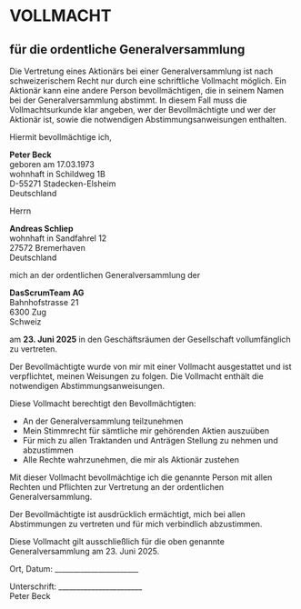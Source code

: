 # VOLLMACHT
## für die ordentliche Generalversammlung

Die Vertretung eines Aktionärs bei einer Generalversammlung ist nach schweizerischem Recht nur durch eine schriftliche Vollmacht möglich. Ein Aktionär kann eine andere Person bevollmächtigen, die in seinem Namen bei der Generalversammlung abstimmt. In diesem Fall muss die Vollmachtsurkunde klar angeben, wer der Bevollmächtigte und wer der Aktionär ist, sowie die notwendigen Abstimmungsanweisungen enthalten.

Hiermit bevollmächtige ich,

**Peter Beck**  
geboren am 17.03.1973  
wohnhaft in Schildweg 1B  
D-55271 Stadecken-Elsheim  
Deutschland

Herrn

**Andreas Schliep**  
wohnhaft in Sandfahrel 12  
27572 Bremerhaven  
Deutschland

mich an der ordentlichen Generalversammlung der 

**DasScrumTeam AG**  
Bahnhofstrasse 21  
6300 Zug  
Schweiz

am **23. Juni 2025** in den Geschäftsräumen der Gesellschaft vollumfänglich zu vertreten.

Der Bevollmächtigte wurde von mir mit einer Vollmacht ausgestattet und ist verpflichtet, meinen Weisungen zu folgen. Die Vollmacht enthält die notwendigen Abstimmungsanweisungen.

Diese Vollmacht berechtigt den Bevollmächtigten:
- An der Generalversammlung teilzunehmen
- Mein Stimmrecht für sämtliche mir gehörenden Aktien auszuüben
- Für mich zu allen Traktanden und Anträgen Stellung zu nehmen und abzustimmen
- Alle Rechte wahrzunehmen, die mir als Aktionär zustehen

Mit dieser Vollmacht bevollmächtige ich die genannte Person mit allen Rechten und Pflichten zur Vertretung an der ordentlichen Generalversammlung.

Der Bevollmächtigte ist ausdrücklich ermächtigt, mich bei allen Abstimmungen zu vertreten und für mich verbindlich abzustimmen.

Diese Vollmacht gilt ausschließlich für die oben genannte Generalversammlung am 23. Juni 2025.

Ort, Datum: _______________________

Unterschrift: _______________________  
Peter Beck